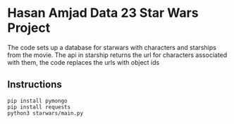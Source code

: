 # Hasan Amjad Data 23 Star Wars Project

The code sets up a database for starwars with characters and starships from the movie.
The api in starship returns the url for characters associated with them, the code replaces the urls with object ids

## Instructions

```
pip install pymongo
pip install requests
python3 starwars/main.py
```
